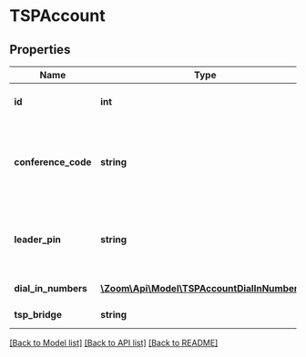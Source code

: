 # TSPAccount

## Properties
Name | Type | Description | Notes
------------ | ------------- | ------------- | -------------
**id** | **int** | The ID of the TSP account. | [optional] 
**conference_code** | **string** | Conference code: numeric value, length is less than 16. | 
**leader_pin** | **string** | Leader PIN: numeric value, length is less than 16. | 
**dial_in_numbers** | [**\Zoom\Api\Model\TSPAccountDialInNumbers[]**](TSPAccountDialInNumbers.md) | List of dial in numbers. | [optional] 
**tsp_bridge** | **string** | Telephony bridge | [optional] 

[[Back to Model list]](../README.md#documentation-for-models) [[Back to API list]](../README.md#documentation-for-api-endpoints) [[Back to README]](../README.md)


